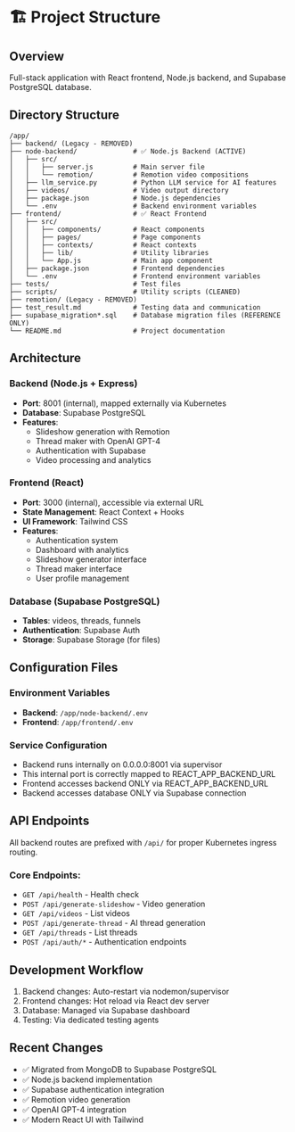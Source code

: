 # 🏗️ Project Structure

## Overview
Full-stack application with React frontend, Node.js backend, and Supabase PostgreSQL database.

## Directory Structure

```
/app/
├── backend/ (Legacy - REMOVED)
├── node-backend/              # ✅ Node.js Backend (ACTIVE)
│   ├── src/
│   │   ├── server.js          # Main server file
│   │   └── remotion/          # Remotion video compositions
│   ├── llm_service.py         # Python LLM service for AI features
│   ├── videos/                # Video output directory
│   ├── package.json           # Node.js dependencies
│   └── .env                   # Backend environment variables
├── frontend/                  # ✅ React Frontend
│   ├── src/
│   │   ├── components/        # React components
│   │   ├── pages/             # Page components
│   │   ├── contexts/          # React contexts
│   │   ├── lib/               # Utility libraries
│   │   └── App.js             # Main app component
│   ├── package.json           # Frontend dependencies
│   └── .env                   # Frontend environment variables
├── tests/                     # Test files
├── scripts/                   # Utility scripts (CLEANED)
├── remotion/ (Legacy - REMOVED)
├── test_result.md             # Testing data and communication
├── supabase_migration*.sql    # Database migration files (REFERENCE ONLY)
└── README.md                  # Project documentation
```

## Architecture

### Backend (Node.js + Express)
- **Port**: 8001 (internal), mapped externally via Kubernetes
- **Database**: Supabase PostgreSQL
- **Features**: 
  - Slideshow generation with Remotion
  - Thread maker with OpenAI GPT-4
  - Authentication with Supabase
  - Video processing and analytics

### Frontend (React)
- **Port**: 3000 (internal), accessible via external URL
- **State Management**: React Context + Hooks
- **UI Framework**: Tailwind CSS
- **Features**:
  - Authentication system
  - Dashboard with analytics
  - Slideshow generator interface
  - Thread maker interface
  - User profile management

### Database (Supabase PostgreSQL)
- **Tables**: videos, threads, funnels
- **Authentication**: Supabase Auth
- **Storage**: Supabase Storage (for files)

## Configuration Files

### Environment Variables
- **Backend**: `/app/node-backend/.env`
- **Frontend**: `/app/frontend/.env`

### Service Configuration
- Backend runs internally on 0.0.0.0:8001 via supervisor
- This internal port is correctly mapped to REACT_APP_BACKEND_URL
- Frontend accesses backend ONLY via REACT_APP_BACKEND_URL
- Backend accesses database ONLY via Supabase connection

## API Endpoints
All backend routes are prefixed with `/api/` for proper Kubernetes ingress routing.

### Core Endpoints:
- `GET /api/health` - Health check
- `POST /api/generate-slideshow` - Video generation
- `GET /api/videos` - List videos
- `POST /api/generate-thread` - AI thread generation
- `GET /api/threads` - List threads
- `POST /api/auth/*` - Authentication endpoints

## Development Workflow
1. Backend changes: Auto-restart via nodemon/supervisor
2. Frontend changes: Hot reload via React dev server
3. Database: Managed via Supabase dashboard
4. Testing: Via dedicated testing agents

## Recent Changes
- ✅ Migrated from MongoDB to Supabase PostgreSQL
- ✅ Node.js backend implementation
- ✅ Supabase authentication integration
- ✅ Remotion video generation
- ✅ OpenAI GPT-4 integration
- ✅ Modern React UI with Tailwind